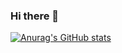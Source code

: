 ### Hi there 👋

<!--
**khalilullahalfaath/khalilullahalfaath** is a ✨ _special_ ✨ repository because its `README.md` (this file) appears on your GitHub profile.

Here are some ideas to get you started:

- 🔭 I’m currently a student at Telkom University for Bachelor Degree in Computer Science
- 💬 Ask me about Machine Learning, Data Structures, and Math
- 📫 How to reach me: khalilullah.alfaath@gmail.com
-->

[![Anurag's GitHub stats](https://github-readme-stats.vercel.app/api?username=khalilullahalfaath)](https://github.com/anuraghazra/github-readme-stats)
